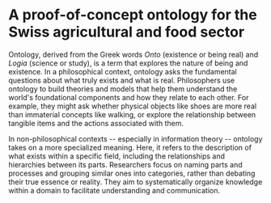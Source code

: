 # A proof-of-concept ontology for the Swiss agricultural and food sector

Ontology, derived from the Greek words *Onto* (existence or being real) and *Logia* (science or study), is a term that explores the nature of being and existence. In a philosophical context, ontology asks the fundamental questions about what truly exists and what is real. Philosophers use ontology to build theories and models that help them understand the world's foundational components and how they relate to each other. For example, they might ask whether physical objects like shoes are more real than immaterial concepts like walking, or explore the relationship between tangible items and the actions associated with them.

In non-philosophical contexts -- especially in information theory -- ontology takes on a more specialized meaning. Here, it refers to the description of what exists within a specific field, including the relationships and hierarchies between its parts. Researchers focus on naming parts and processes and grouping similar ones into categories, rather than debating their true essence or reality. They aim to systematically organize knowledge within a domain to facilitate understanding and communication.
